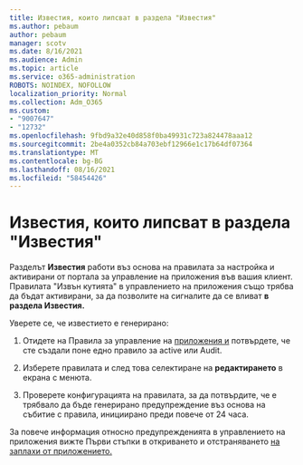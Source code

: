 ```yaml
---
title: Известия, които липсват в раздела "Известия"
ms.author: pebaum
author: pebaum
manager: scotv
ms.date: 8/16/2021
ms.audience: Admin
ms.topic: article
ms.service: o365-administration
ROBOTS: NOINDEX, NOFOLLOW
localization_priority: Normal
ms.collection: Adm_O365
ms.custom:
- "9007647"
- "12732"
ms.openlocfilehash: 9fbd9a32e40d858f0ba49931c723a824478aaa12
ms.sourcegitcommit: 2be4a0352cb84a703ebf12966e1c17b64df07364
ms.translationtype: MT
ms.contentlocale: bg-BG
ms.lasthandoff: 08/16/2021
ms.locfileid: "58454426"
---
```

# <a name="alerts-missing-from-alerts-tab"></a>Известия, които липсват в раздела "Известия"

Разделът **Известия** работи въз основа на правилата за настройка и активирани от портала за управление на приложения във вашия клиент. Правилата "Извън кутията" в управлението на приложения също трябва да бъдат активирани, за да позволите на сигналите да се вливат **в раздела Известия.** 

Уверете се, че известието е генерирано:

1. Отидете на Правила за управление на [приложения и](https://compliance.microsoft.com/m365appprotection?viewid=policies) потвърдете, че сте създали поне едно правило за active или Audit.

1. Изберете правилата и след това селектиране на **редактирането** в екрана с менюта. 

1. Проверете конфигурацията на правилата, за да потвърдите, че е трябвало да бъде генерирано предупреждение въз основа на събитие с правила, инициирано преди повече от 24 часа.

За повече информация относно предупрежденията в управлението на приложения вижте Първи стъпки в откриването и отстраняването [на заплахи от приложението.](https://docs.microsoft.com/microsoft-365/compliance/app-governance-detect-remediate-get-started)